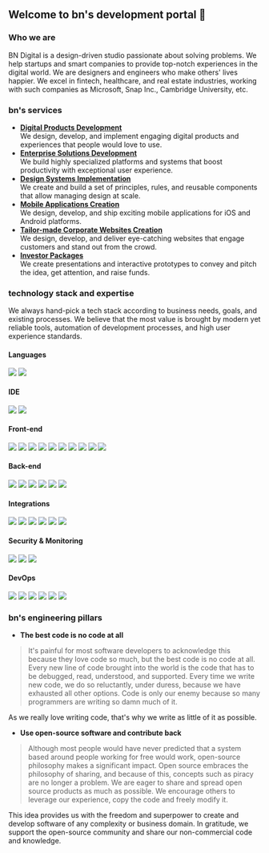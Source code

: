 ## Welcome to bn's development portal 👋

### Who we are

BN Digital is a design-driven studio passionate about solving problems. We help startups and smart companies to provide top-notch experiences in the digital world. We are designers and engineers who make others' lives happier. We excel in fintech, healthcare, and real estate industries, working with such companies as Microsoft, Snap Inc., Cambridge University, etc.

### bn's services

* **[Digital Products Development](https://bndigital.co/services/solution/digital-products-development)**  
We design, develop, and implement engaging digital products and experiences that people would love to use.
* **[Enterprise Solutions Development](https://bndigital.co/services/solution/enterprise-solutions-development)**  
We build highly specialized platforms and systems that boost productivity with exceptional user experience.
* **[Design Systems Implementation](https://bndigital.co/services/solution/design-systems-implementation)**  
We create and build a set of principles, rules, and reusable components that allow managing design at scale.
* **[Mobile Applications Creation](https://bndigital.co/services/solution/mobile-applications)**  
We design, develop, and ship exciting mobile applications for iOS and Android platforms.
* **[Tailor-made Corporate Websites Creation](https://bndigital.co/services/solution/tailor-made-websites)**  
We design, develop, and deliver eye-catching websites that engage customers and stand out from the crowd.
* **[Investor Packages](https://bndigital.co/services/solution/investor-packages)**  
We create presentations and interactive prototypes to convey and pitch the idea, get attention, and raise funds.

### technology stack and expertise

We always hand-pick a tech stack according to business needs, goals, and existing processes.
We believe that the most value is brought by modern yet reliable tools, automation of development processes, and high user experience standards.

#### Languages

![](https://img.shields.io/badge/JavaScript-Language-ff523c?style=flat-square&logo=javascript&logoColor=white&color=262523)
![](https://img.shields.io/badge/TypeScript-Dialect-informational?style=flat-square&logo=typescript&logoColor=white&color=2bbc8a)

#### IDE
![](https://img.shields.io/badge/Editor-IntelliJ_IDEA-informational?style=flat-square&logo=intellij-idea&logoColor=white&color=2bbc8a)
![](https://img.shields.io/badge/Editor-WebStorm-informational?style=flat-square&logo=webstorm&logoColor=white&color=2bbc8a)

#### Front-end
![](https://img.shields.io/badge/React-Framework-informational?style=flat-square&logo=react&logoColor=white&color=2bbc8a)
![](https://img.shields.io/badge/Vue-Framework-informational?style=flat-square&logo=vue.js&logoColor=white&color=2bbc8a)
![](https://img.shields.io/badge/HTML-Language-informational?style=flat-square&logo=html5&logoColor=white&color=2bbc8a)
![](https://img.shields.io/badge/CSS-Language-informational?style=flat-square&logo=css3&logoColor=white&color=2bbc8a)
![](https://img.shields.io/badge/GSAP-Animations-informational?style=flat-square&logo=greensock&logoColor=white&color=2bbc8a)
![](https://img.shields.io/badge/Ant_Design-UI_Framework-informational?style=flat-square&logo=antdesign&logoColor=white&color=2bbc8a)
![](https://img.shields.io/badge/Tailwind_UI-UI_Framework-informational?style=flat-square&logo=tailwindcss&logoColor=white&color=2bbc8a)
![](https://img.shields.io/badge/DevExpress-UI_Framework-informational?style=flat-square&logo=devexpress&logoColor=white&color=2bbc8a)
![](https://img.shields.io/badge/Bootstrap-UI_Framework-informational?style=flat-square&logo=bootstrap&logoColor=white&color=2bbc8a)
![](https://img.shields.io/badge/D3-Data_Framework-informational?style=flat-square&logo=d3.js&logoColor=white&color=2bbc8a)

#### Back-end
![](https://img.shields.io/badge/Node.js-Framework-informational?style=flat-square&logo=node.js&logoColor=white&color=2bbc8a)
![](https://img.shields.io/badge/Strapi-CRM-informational?style=flat-square&logo=strapi&logoColor=white&color=2bbc8a)
![](https://img.shields.io/badge/GraphQL-API-informational?style=flat-square&logo=graphql&logoColor=white&color=2bbc8a)
![](https://img.shields.io/badge/Apollo-API-informational?style=flat-square&logo=apollo&logoColor=white&color=2bbc8a)
![](https://img.shields.io/badge/PostgreSQL-Database-informational?style=flat-square&logo=postgresql&logoColor=white&color=2bbc8a)
![](https://img.shields.io/badge/MongoDB-Database-informational?style=flat-square&logo=mongodb&logoColor=white&color=2bbc8a)

#### Integrations
![](https://img.shields.io/badge/Stripe-Payments-informational?style=flat-square&logo=stripe&logoColor=white&color=2bbc8a)
![](https://img.shields.io/badge/Paypal-Payments-informational?style=flat-square&logo=paypal&logoColor=white&color=2bbc8a)
![](https://img.shields.io/badge/Google-Authorisation-informational?style=flat-square&logo=google&logoColor=white&color=2bbc8a)
![](https://img.shields.io/badge/Facebook-Authorisation-informational?style=flat-square&logo=facebook&logoColor=white&color=2bbc8a)
![](https://img.shields.io/badge/Mailchimp-Emails-informational?style=flat-square&logo=mailchimp&logoColor=white&color=2bbc8a)
![](https://img.shields.io/badge/Hubspot-Marketing-informational?style=flat-square&logo=hubspot&logoColor=white&color=2bbc8a)

#### Security & Monitoring
![](https://img.shields.io/badge/Sentry-Error_Tracker-informational?style=flat-square&logo=sentry&logoColor=white&color=2bbc8a)
![](https://img.shields.io/badge/SonarQube-Quality_Tracker-informational?style=flat-square&logo=sonarqube&logoColor=white&color=2bbc8a)
![](https://img.shields.io/badge/Vault-Secrets_Storage-informational?style=flat-square&logo=vault&logoColor=white&color=2bbc8a)

#### DevOps
![](https://img.shields.io/badge/Github-Repository-informational?style=flat-square&logo=github&logoColor=white&color=2bbc8a)
![](https://img.shields.io/badge/Github_Actions-CI|CD-informational?style=flat-square&logo=github_actions&logoColor=white&color=2bbc8a)
![](https://img.shields.io/badge/Gitlab-Repository-informational?style=flat-square&logoColor=white&color=2bbc8a)
![](https://img.shields.io/badge/Gitlab_CI-CI|CD-informational?style=flat-square&logoColor=white&color=2bbc8a)
![](https://img.shields.io/badge/Docker-Containerisation-informational?style=flat-square&logo=docker&logoColor=white&color=2bbc8a)
![](https://img.shields.io/badge/Kubernetes-Orchestration-informational?style=flat-square&logo=kubernetes&logoColor=white&color=2bbc8a)



### bn's engineering pillars

- **The best code is no code at all**
> It's painful for most software developers to acknowledge this because they love code so much, but the best code is no code at all. Every new line of code brought into the world is the code that has to be debugged, read, understood, and supported. Every time we write new code, we do so reluctantly, under duress, because we have exhausted all other options. Code is only our enemy because so many programmers are writing so damn much of it. 

As we really love writing code, that's why we write as little of it as possible.

- **Use open-source software and contribute back**
> Although most people would have never predicted that a system based around people working for free would work, open-source philosophy makes a significant impact. Open source embraces the philosophy of sharing, and because of this, concepts such as piracy are no longer a problem. We are eager to share and spread open source products as much as possible. We encourage others to leverage our experience, copy the code and freely modify it.

This idea provides us with the freedom and superpower to create and develop software of any complexity or business domain. In gratitude, we support the open-source community and share our non-commercial code and knowledge.
